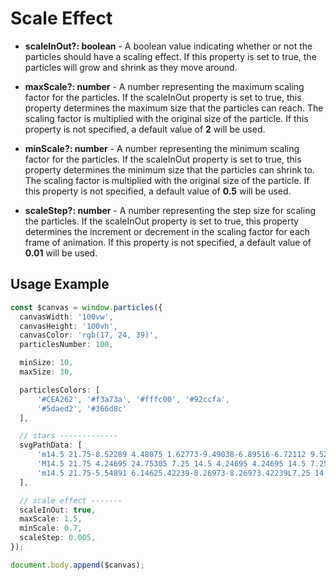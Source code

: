 # Scale Effect

- **scaleInOut?: boolean** - A boolean value indicating whether or not the particles should have a scaling effect. If this property is set to true, the particles will grow and shrink as they move around. 

- **maxScale?: number** - A number representing the maximum scaling factor for the particles. If the scaleInOut property is set to true, this property determines the maximum size that the particles can reach. The scaling factor is multiplied with the original size of the particle. If this property is not specified, a default value of **2** will be used.

- **minScale?: number** - A number representing the minimum scaling factor for the particles. If the scaleInOut property is set to true, this property determines the minimum size that the particles can shrink to. The scaling factor is multiplied with the original size of the particle. If this property is not specified, a default value of **0.5** will be used.

- **scaleStep?: number** - A number representing the step size for scaling the particles. If the scaleInOut property is set to true, this property determines the increment or decrement in the scaling factor for each frame of animation. If this property is not specified, a default value of **0.01** will be used.

## Usage Example

```ts
const $canvas = window.particles({
  canvasWidth: '100vw',
  canvasHeight: '100vh',
  canvasColor: 'rgb(17, 24, 39)',
  particlesNumber: 100,

  minSize: 10,
  maxSize: 30,

  particlesColors: [
      '#CEA262', '#f3a73a', '#fffc00', '#92ccfa',
      '#5daed2', '#366d8c'
  ],

  // stars -------------
  svgPathData: [
      'm14.5 21.75-8.52289 4.48075 1.62773-9.49038-6.89516-6.72112 9.52888-1.38462L14.5 0l4.26144 8.63463 9.52888 1.38462-6.89516 6.72112 1.62773 9.49038z',
      'M14.5 21.75 4.24695 24.75305 7.25 14.5 4.24695 4.24695 14.5 7.25l10.25305-3.00305L21.75 14.5l3.00305 10.25305z',
      'm14.5 21.75-5.54891 6.14625.42239-8.26973-8.26973.42239L7.25 14.5 1.10375 8.95109l8.26973.42239-.42239-8.26973L14.5 7.25l5.54891-6.14625-.42239 8.26973 8.26973-.42239L21.75 14.5l6.14625 5.54891-8.26973-.42239.42239 8.26973z',
  ],

  // scale effect -------
  scaleInOut: true,
  maxScale: 1.5,
  minScale: 0.7,
  scaleStep: 0.005,
});

document.body.append($canvas);
```